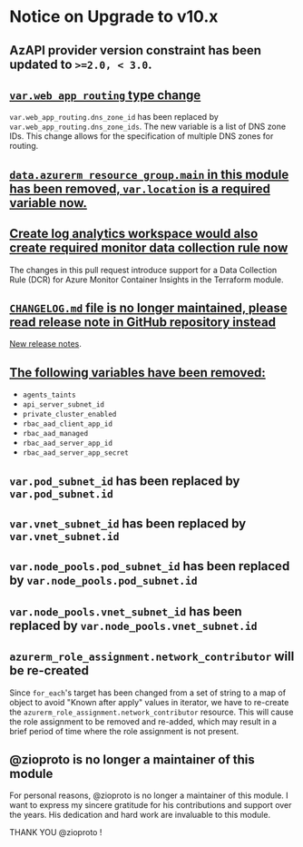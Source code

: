 # Notice on Upgrade to v10.x

## AzAPI provider version constraint has been updated to `>=2.0, < 3.0`.

## [`var.web_app_routing` type change](https://github.com/Azure/terraform-azurerm-aks/pull/606)

`var.web_app_routing.dns_zone_id` has been replaced by `var.web_app_routing.dns_zone_ids`. The new variable is a list of DNS zone IDs. This change allows for the specification of multiple DNS zones for routing.

## [`data.azurerm_resource_group.main` in this module has been removed, `var.location` is a required variable now.](https://github.com/Azure/terraform-azurerm-aks/pull/644)

## [Create log analytics workspace would also create required monitor data collection rule now](https://github.com/Azure/terraform-azurerm-aks/pull/623)

The changes in this pull request introduce support for a Data Collection Rule (DCR) for Azure Monitor Container Insights in the Terraform module.

## [`CHANGELOG.md` file is no longer maintained, please read release note in GitHub repository instead](https://github.com/Azure/terraform-azurerm-aks/pull/651)

[New release notes](https://github.com/Azure/terraform-azurerm-aks/releases).

## [The following variables have been removed:](https://github.com/Azure/terraform-azurerm-aks/pull/652)

* `agents_taints`
* `api_server_subnet_id`
* `private_cluster_enabled`
* `rbac_aad_client_app_id`
* `rbac_aad_managed`
* `rbac_aad_server_app_id`
* `rbac_aad_server_app_secret`

## `var.pod_subnet_id` has been replaced by `var.pod_subnet.id`

## `var.vnet_subnet_id` has been replaced by `var.vnet_subnet.id`

## `var.node_pools.pod_subnet_id` has been replaced by `var.node_pools.pod_subnet.id`

## `var.node_pools.vnet_subnet_id` has been replaced by `var.node_pools.vnet_subnet.id`

## `azurerm_role_assignment.network_contributor` will be re-created

Since `for_each`'s target has been changed from a set of string to a map of object to avoid "Known after apply" values in iterator, we have to re-create the `azurerm_role_assignment.network_contributor` resource. This will cause the role assignment to be removed and re-added, which may result in a brief period of time where the role assignment is not present.

## @zioproto is no longer a maintainer of this module

For personal reasons, @zioproto is no longer a maintainer of this module. I want to express my sincere gratitude for his contributions and support over the years. His dedication and hard work are invaluable to this module.

THANK YOU @zioproto !
